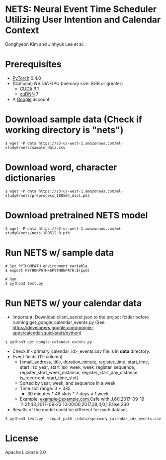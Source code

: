 # NETS: Neural Event Time Scheduler Utilizing User Intention and Calendar Context
Donghyeon Kim and Jinhyuk Lee et al.

# Prerequisites
* [PyTorch](http://pytorch.org/) 0.4.0
* (Optional) NVIDIA GPU (memory size: 8GB or greater)
    * [CUDA](https://developer.nvidia.com/cuda-downloads) 9.1
    * [cuDNN](https://developer.nvidia.com/cudnn) 7
* A [Google](https://www.google.com) account

# Download sample data (Check if working directory is "nets")
```
$ wget -P data https://s3-us-west-1.amazonaws.com/ml-study0/nets/sample_data.csv
```

# Download word, character dictionaries
```
$ wget -P data https://s3-us-west-1.amazonaws.com/ml-study0/nets/preprocess_180504_dict.pkl
```

# Download pretrained NETS model
```
$ wget -P data https://s3-us-west-1.amazonaws.com/ml-study0/nets/nets_180512_0.pth
```

# Run NETS w/ sample data
```
# Set PYTHONPATH environment variable
$ export PYTHONPATH=$PYTHONPATH:$(pwd)

# Run
$ python3 test.py
```

# Run NETS w/ your calendar data
* Important: Download client_secret.json to the project folder before running get_google_calendar_events.py
(See https://developers.google.com/google-apps/calendar/quickstart/python)
```
$ python3 get_google_calendar_events.py
```
* Check if <primary_calendar_id>_events.csv file is in __data__ directory.
* Event fields (12-column)
    * \[email_address, title, duration_minute, register_time, start_time, start_iso_year, start_iso_week, week_register_sequence, register_start_week_distance, register_start_day_distance, is_recurrent, start_time_slot\]
    * Sorted by year, week, and sequence in a week
    * Time slot range: 0 ~ 335
        * 30 minutes * 48 slots * 7 days = 1 week
    * Example: example@example.com,Cafe with J,60,2017-09-19 11:21:43,2017-09-23 10:00:00,2017,38,4,0,1,False,260
* Results of the model could be different for each dataset.
```
$ python3 test.py --input_path ./data/<primary_calendar_id>_events.csv
```

# License
Apache License 2.0